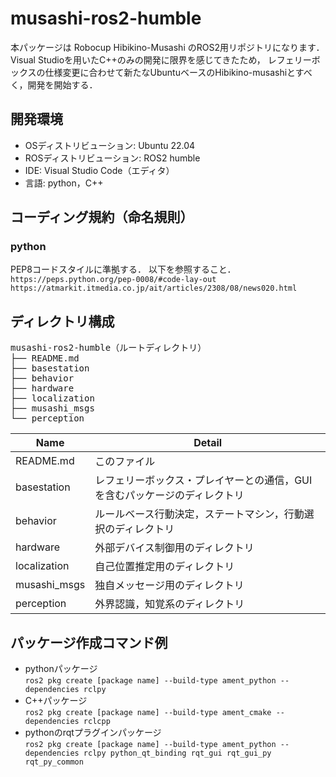 # musashi-ros2-humble
本パッケージは Robocup Hibikino-Musashi のROS2用リポジトリになります．
Visual Studioを用いたC++のみの開発に限界を感じてきたため，
レフェリーボックスの仕様変更に合わせて新たなUbuntuベースのHibikino-musashiとすべく，開発を開始する．    

## 開発環境  
- OSディストリビューション: Ubuntu 22.04  
- ROSディストリビューション: ROS2 humble  
- IDE: Visual Studio Code（エディタ）  
- 言語: python，C++  

## コーディング規約（命名規則） 
### python   
PEP8コードスタイルに準拠する．
以下を参照すること．  
`https://peps.python.org/pep-0008/#code-lay-out`  
`https://atmarkit.itmedia.co.jp/ait/articles/2308/08/news020.html`  

## ディレクトリ構成     
<pre>
musashi-ros2-humble（ルートディレクトリ）  
├── README.md
├── basestation
├── behavior
├── hardware
├── localization
├── musashi_msgs
└── perception
</pre>

|Name|Detail|  
|---|---|
|README.md|このファイル|
|basestation|レフェリーボックス・プレイヤーとの通信，GUIを含むパッケージのディレクトリ|
|behavior|ルールベース行動決定，ステートマシン，行動選択のディレクトリ|
|hardware|外部デバイス制御用のディレクトリ|
|localization|自己位置推定用のディレクトリ|
|musashi_msgs|独自メッセージ用のディレクトリ|
|perception|外界認識，知覚系のディレクトリ|

## パッケージ作成コマンド例  
- pythonパッケージ  
``ros2 pkg create [package name] --build-type ament_python --dependencies rclpy``  
- C++パッケージ  
``ros2 pkg create [package name] --build-type ament_cmake --dependencies rclcpp``  
- pythonのrqtプラグインパッケージ  
`ros2 pkg create [package name] --build-type ament_python --dependencies rclpy python_qt_binding rqt_gui rqt_gui_py rqt_py_common`